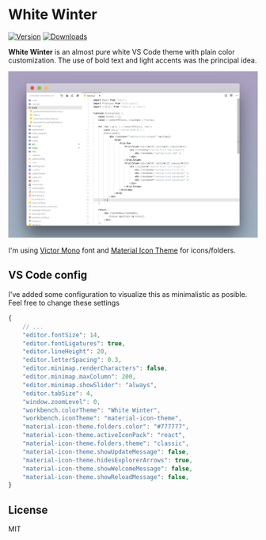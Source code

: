 # White Winter

[![Version](https://vsmarketplacebadge.apphb.com/version-short/jker.white-winter.svg)](https://marketplace.visualstudio.com/items?itemName=jker.white-winter)
[![Downloads](https://vsmarketplacebadge.apphb.com/downloads/jker.white-winter.svg)](https://marketplace.visualstudio.com/items?itemName=jker.white-winter)

**White Winter** is an almost pure white VS Code theme with plain color customization. The use of bold text and light accents was the principal idea.

![Screenshot](https://raw.githubusercontent.com/guidolee/jker-white-winter/master/screenshot.png)

I'm using [Victor Mono](https://rubjo.github.io/victor-mono/) font and [Material Icon Theme](https://marketplace.visualstudio.com/items?itemName=PKief.material-icon-theme) for icons/folders.

## VS Code config

I've added some configuration to visualize this as minimalistic as posible. Feel free to change these settings

```js
{
    // ...
    "editor.fontSize": 14,
    "editor.fontLigatures": true,
    "editor.lineHeight": 20,
    "editor.letterSpacing": 0.3,
    "editor.minimap.renderCharacters": false,
    "editor.minimap.maxColumn": 200,
    "editor.minimap.showSlider": "always",
    "editor.tabSize": 4,
    "window.zoomLevel": 0,
    "workbench.colorTheme": "White Winter",
    "workbench.iconTheme": "material-icon-theme",
    "material-icon-theme.folders.color": "#777777",
    "material-icon-theme.activeIconPack": "react",
    "material-icon-theme.folders.theme": "classic",
    "material-icon-theme.showUpdateMessage": false,
    "material-icon-theme.hidesExplorerArrows": true,
    "material-icon-theme.showWelcomeMessage": false,
    "material-icon-theme.showReloadMessage": false,
}
```

## License

MIT
